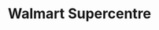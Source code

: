 ---
title: "Walmart Supercentre"
url: /etobicoke/walmart-supercentre-islington-avenue/
shop: Supermarkt
---